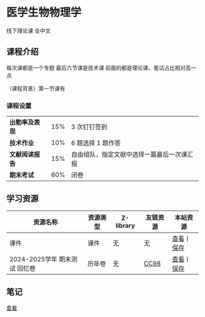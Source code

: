 # 医学生物物理学
线下理论课
全中文

## 课程介绍

每次课都是一个专题 最后六节课是技术课
前面的都是理论课，笔试占比相对高一点


（课程背景）第一节课有


### 课程设置

<body>
    <table class="percentage-table">
        <tbody>
            <tr>
                <td class = "first-column"><b>出勤率及表现</b></td>
                <td class = "second-column"> 15% </td>
                <td> 3 次钉钉签到</td>
            </tr>
            <tr>
                <td><b>技术作业</b></td>
                <td> 10% </td>
                <td> 6 题选择 1 题作答</td>
            </tr>
            <tr>
                <td><b>文献阅读报告</b></td>
                <td> 15% </td>
                <td>自由组队，指定文献中选择一篇最后一次课汇报</td>
            </tr>
            <tr>
                <td><b>期末考试</b></td>
                <td> 60% </td>
                <td>闭卷</td>
            </tr>
        </tbody>
    </table>
</body>
</html>

## 学习资源

<html>
<body>
    <div class="table-container">
        <table class="resource-table">
            <thead>
                <tr>
                    <th>资源名称</th>
                    <th>资源类型</th>
                    <th>Z-library</th>
                    <th>友链资源</th>
                    <th>本站资源</th>
                </tr>
            </thead>
            <tbody>
                <tr>
                    <td>课件</td>
                    <td>课件</td>
                    <td>无</td>
                    <td>无</td>
                    <td><span class="link-divider"><a href="https://zh.101ml.store/dl/37457280/fbfbf1">查看</a><span class="divider">丨</span><a href="https://zjuers.com">保存</a></span></td>
                </tr>
                <tr>
                    <td>2024-2025学年 期末测试 回忆卷</td>
                    <td>历年卷</td>
                    <td>无</td>
                    <td><a href="https://www.cc98.org/topic/6167461">CC98</a></td>
                    <td><span class="link-divider"><a href="./2024-2025/2024-2025-Medical-Biophysics.html">查看</a><span class="divider">丨</span><a href="https://zjuers.com">保存</a></span></td>
                </tr>
            </tbody>
        </table>
    </div>
</body>
</html>

## 笔记

<a href="2024-2025-Medical-Biophysics.md">查看</a>